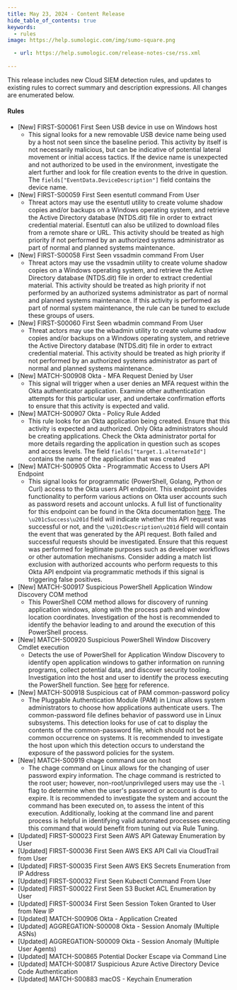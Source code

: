 ```yaml
---
title: May 23, 2024 - Content Release
hide_table_of_contents: true
keywords:
  - rules
image: https://help.sumologic.com/img/sumo-square.png

  - url: https://help.sumologic.com/release-notes-cse/rss.xml
    
---
```


This release includes new Cloud SIEM detection rules, and updates to existing rules to correct summary and description expressions. All changes are enumerated below.

#### Rules

* [New] FIRST-S00061 First Seen USB device in use on Windows host
    * This signal looks for a new removable USB device name being used by a host not seen since the baseline period. This activity by itself is not necessarily malicious, but can be indicative of potential lateral movement or initial access tactics. If the device name is unexpected and not authorized to be used in the environment, investigate the alert further and look for file creation events to the drive in question. The `fields["EventData.DeviceDescription"]` field contains the device name.
* [New] FIRST-S00059 First Seen esentutl command From User
    * Threat actors may use the esentutl utility to create volume shadow copies and/or backups on a Windows operating system, and retrieve the Active Directory database (NTDS.dit) file in order to extract credential material. Esentutl can also be utilized to download files from a remote share or URL. This activity should be treated as high priority if not performed by an authorized systems administrator as part of normal and planned systems maintenance.
* [New] FIRST-S00058 First Seen vssadmin command From User
    * Threat actors may use the vssadmin utility to create volume shadow copies on a Windows operating system, and retrieve the Active Directory database (NTDS.dit) file in order to extract credential material. This activity should be treated as high priority if not performed by an authorized systems administrator as part of normal and planned systems maintenance. If this activity is performed as part of normal system maintenance, the rule can be tuned to exclude these groups of users.
* [New] FIRST-S00060 First Seen wbadmin command From User
    * Threat actors may use the wbadmin utility to create volume shadow copies and/or backups on a Windows operating system, and retrieve the Active Directory database (NTDS.dit) file in order to extract credential material. This activity should be treated as high priority if not performed by an authorized systems administrator as part of normal and planned systems maintenance.
* [New] MATCH-S00908 Okta - MFA Request Denied by User
    * This signal will trigger when a user denies an MFA request within the Okta authenticator application. Examine other authentication attempts for this particular user, and undertake confirmation efforts to ensure that this activity is expected and valid.
* [New] MATCH-S00907 Okta - Policy Rule Added
    * This rule looks for an Okta application being created. Ensure that this activity is expected and authorized. Only Okta administrators should be creating applications. Check the Okta administrator portal for more details regarding the application in question such as scopes and access levels. The field `fields["target.1.alternateId"]` contains the name of the application that was created
* [New] MATCH-S00905 Okta - Programmatic Access to Users API Endpoint
    * This signal looks for programmatic (PowerShell, Golang, Python or Curl) access to the Okta users API endpoint. This endpoint provides functionality to perform various actions on Okta user accounts such as password resets and account unlocks. A full list of functionality for this endpoint can be found in the Okta documentation [here](https://developer.okta.com/docs/reference/api/users/). The `\u201cSuccess\u201d` field will indicate whether this API request was successful or not, and the `\u201cDescription\u201d` field will contain the event that was generated by the API request. Both failed and successful requests should be investigated. Ensure that this request was performed for legitimate purposes such as developer workflows or other automation mechanisms. Consider adding a match list exclusion with authorized accounts who perform requests to this Okta API endpoint via programmatic methods if this signal is triggering false positives.
* [New] MATCH-S00917 Suspicious PowerShell Application Window Discovery COM method
    * This PowerShell COM method allows for discovery of running application windows, along with the process path and window location coordinates. Investigation of the host is recommended to identify the behavior leading to and around the execution of this PowerShell process.
* [New] MATCH-S00920 Suspicious PowerShell Window Discovery Cmdlet execution
    * Detects the use of PowerShell for Application Window Discovery to identify open application windows to gather information on running programs, collect potential data, and discover security tooling. Investigation into the host and user to identify the process executing the PowerShell function. See [here](https://www.ired.team/offensive-security/enumeration-and-discovery/t1010-application-window-discovery) for reference.
* [New] MATCH-S00918 Suspicious cat of PAM common-password policy
    * The Pluggable Authentication Module (PAM) in Linux allows system administrators to choose how applications authenticate users. The common-password file defines behavior of password use in Linux subsystems. This detection looks for use of cat to display the contents of the common-password file, which should not be a common occurrence on systems. It is recommended to investigate the host upon which this detection occurs to understand the exposure of the password policies for the system.
* [New] MATCH-S00919 chage command use on host
    * The chage command on Linux allows for the changing of user password expiry information. The chage command is restricted to the root user; however, non-root/unprivileged users may use the `-l` flag to determine when the user's password or account is due to expire. It is recommended to investigate the system and account the command has been executed on, to assess the intent of this execution. Additionally, looking at the command line and parent process is helpful in identifying valid automated processes executing this command that would benefit from tuning out via Rule Tuning.
* [Updated] FIRST-S00023 First Seen AWS API Gateway Enumeration by User
* [Updated] FIRST-S00036 First Seen AWS EKS API Call via CloudTrail from User
* [Updated] FIRST-S00035 First Seen AWS EKS Secrets Enumeration from IP Address
* [Updated] FIRST-S00032 First Seen Kubectl Command From User
* [Updated] FIRST-S00022 First Seen S3 Bucket ACL Enumeration by User
* [Updated] FIRST-S00034 First Seen Session Token Granted to User from New IP
* [Updated] MATCH-S00906 Okta - Application Created
* [Updated] AGGREGATION-S00008 Okta - Session Anomaly (Multiple ASNs)
* [Updated] AGGREGATION-S00009 Okta - Session Anomaly (Multiple User Agents)
* [Updated] MATCH-S00865 Potential Docker Escape via Command Line
* [Updated] MATCH-S00817 Suspicious Azure Active Directory Device Code Authentication
* [Updated] MATCH-S00883 macOS - Keychain Enumeration
